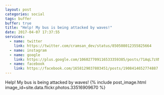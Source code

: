 ```yaml
---
layout: post
categories: social
tags: buffer
buffer: true
title: "Help! My bus is being attacked by waves!"
date: 2017-04-07 17:37:55
services: 
  - name: twitter
    link: https://twitter.com/cramsan_dev/status/850508012355825664
  - name: instagram
  - name: google
    link: https://plus.google.com/106027709116533359385/posts/71AqL7zXNzJ
  - name: facebook
    link: https://facebook.com/1658129037803451/posts/1908414652774887
---
```


Help! My bus is being attacked by waves!
{% include post_image.html image_id=site.data.flickr.photos.33516909670 %}
